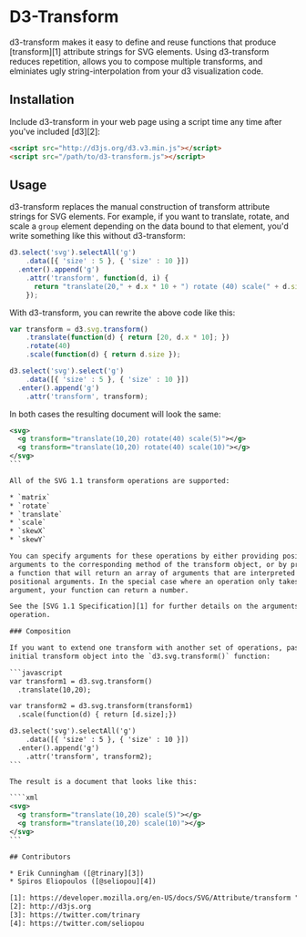 # D3-Transform

d3-transform makes it easy to define and reuse functions that produce
[transform][1] attribute strings for SVG elements. Using d3-transform reduces
repetition, allows you to compose multiple transforms, and elminiates ugly
string-interpolation from your d3 visualization code.

## Installation

Include d3-transform in your web page using a script time any time after you've
included [d3][2]:

```html
<script src="http://d3js.org/d3.v3.min.js"></script>
<script src="/path/to/d3-transform.js"></script>
```

## Usage

d3-transform replaces the manual construction of transform attribute strings
for SVG elements. For example, if you want to translate, rotate, and scale a
`group` element depending on the data bound to that element, you'd write
something like this without d3-transform:

```javascript
d3.select('svg').selectAll('g')
    .data([{ 'size' : 5 }, { 'size' : 10 }])
  .enter().append('g')
    .attr('transform', function(d, i) {
      return "translate(20," + d.x * 10 + ") rotate (40) scale(" + d.size + "2)");
    });
```

With d3-transform, you can rewrite the above code like this:

```javascript
var transform = d3.svg.transform()
    .translate(function(d) { return [20, d.x * 10]; })
    .rotate(40)
    .scale(function(d) { return d.size });

d3.select('svg').select('g')
    .data([{ 'size' : 5 }, { 'size' : 10 }])
  .enter().append('g')
    .attr('transform', transform);
```

In both cases the resulting document will look the same:

````xml
<svg>
  <g transform="translate(10,20) rotate(40) scale(5)"></g>
  <g transform="translate(10,20) rotate(40) scale(10)"></g>
</svg>
```

All of the SVG 1.1 transform operations are supported:

* `matrix`
* `rotate`
* `translate`
* `scale`
* `skewX`
* `skewY`

You can specify arguments for these operations by either providing positional
arguments to the corresponding method of the transform object, or by providing
a function that will return an array of arguments that are interpreted as
positional arguments. In the special case where an operation only takes one
argument, your function can return a number.

See the [SVG 1.1 Specification][1] for further details on the arguments of each
operation.

### Composition

If you want to extend one transform with another set of operations, pass the
initial transform object into the `d3.svg.transform()` function:

```javascript
var transform1 = d3.svg.transform()
  .translate(10,20);

var transform2 = d3.svg.transform(transform1)
  .scale(function(d) { return [d.size];})

d3.select('svg').selectAll('g')
    .data([{ 'size' : 5 }, { 'size' : 10 }])
  .enter().append('g')
    .attr('transform', transform2);
```

The result is a document that looks like this:

````xml
<svg>
  <g transform="translate(10,20) scale(5)"></g>
  <g transform="translate(10,20) scale(10)"></g>
</svg>
```

## Contributors

* Erik Cunningham ([@trinary][3])
* Spiros Eliopoulos ([@seliopou][4])

[1]: https://developer.mozilla.org/en-US/docs/SVG/Attribute/transform "Transform://developer.mozilla.org/en-US/docs/SVG/Attribute/transform "Transform"
[2]: http://d3js.org
[3]: https://twitter.com/trinary
[4]: https://twitter.com/seliopou
